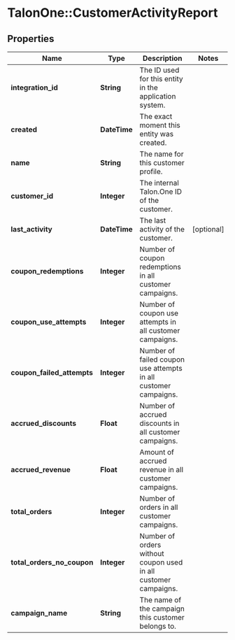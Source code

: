 # TalonOne::CustomerActivityReport

## Properties
Name | Type | Description | Notes
------------ | ------------- | ------------- | -------------
**integration_id** | **String** | The ID used for this entity in the application system. | 
**created** | **DateTime** | The exact moment this entity was created. | 
**name** | **String** | The name for this customer profile. | 
**customer_id** | **Integer** | The internal Talon.One ID of the customer. | 
**last_activity** | **DateTime** | The last activity of the customer. | [optional] 
**coupon_redemptions** | **Integer** | Number of coupon redemptions in all customer campaigns. | 
**coupon_use_attempts** | **Integer** | Number of coupon use attempts in all customer campaigns. | 
**coupon_failed_attempts** | **Integer** | Number of failed coupon use attempts in all customer campaigns. | 
**accrued_discounts** | **Float** | Number of accrued discounts in all customer campaigns. | 
**accrued_revenue** | **Float** | Amount of accrued revenue in all customer campaigns. | 
**total_orders** | **Integer** | Number of orders in all customer campaigns. | 
**total_orders_no_coupon** | **Integer** | Number of orders without coupon used in all customer campaigns. | 
**campaign_name** | **String** | The name of the campaign this customer belongs to. | 


